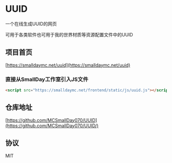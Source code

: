 # UUID
一个在线生成UUID的网页

可用于各类软件也可用于我的世界材质等资源配置文件中的UUID

## 项目首页
[https://smalldaymc.net/uuid](https://smalldaymc.net/uuid)

### 直接从SmallDay工作室引入JS文件
```HTML
<script src="https://smalldaymc.net/frontend/static/js/uuid.js"></script>
```

## 仓库地址
[https://github.com/MCSmallDay070/UUID](https://github.com/MCSmallDay070/UUID/)

## 协议
MIT
